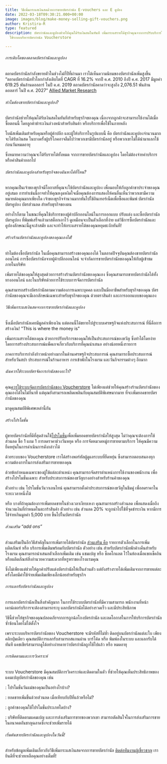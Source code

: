 ```yaml
---
title: วิธีเพิ่มกระแสเงินสดด้วยการขายบัตรกำนัล E-vouchers และ E คูปอง
date: 2022-03-18T09:30:21.000+00:00
image: images/blog/make-money-selling-gift-vouchers.png
author: Kristira-R
type: featured
description: บัตรกำนัลและคูปองช่วยให้คุณได้รับเงินสดในทันที เพิ่มกระแสรายได้ธุรกิจคุณจากการปรับบริการให้เป็นประสบการณ์ของขวัญ
  ใช้ระบบบริหารบัตรกำนัล Voucherstore

---
```

###### การเติบโตของตลาดบัตรกำนัลและคูปอง

ตลาดบัตรกำนัลกำลังขยายตัวในช่วงไม่กี่ปีที่ผ่านมา เราได้เห็นความนิยมของบัตรกำนัลเพิ่มสูงขึ้น “ตลาดบัตรกำนัลทั่วโลกกำลังเติบโตที่ CAGR ที่ 16.2% จากปี ค.ศ. 2010 ถึงปี ค.ศ. 2017 มีมูลค่า 619.25 พันล้านดอลลาร์ ในปี ค.ศ. 2019 ตลาดบัตรกำนัลคาดว่าจะสูงถึง 2,076.51 พันล้านดอลลาร์ ในปี ค.ศ. 2027” [Allied Market Research](https://www.alliedmarketresearch.com/gift-cards-market)

###### ทำไมต้องขายบัตรกำนัลและคูปอง?

บัตรกำนัลช่วยให้คุณได้รับเงินสดในทันทีสำหรับธุรกิจของคุณ เนื่องจากลูกค้าจะสามารถใช้งานได้เมื่อซื้อตอนนี้ โดยลูกค้าชำระเงินล่วงหน้าสำหรับสินค้า หรือบริการเพื่อใช้ในภายหลัง

โบนัสเพิ่มเติมสำหรับคุณหรือผู้ค้าปลีก และผู้ให้บริการในรูปแบบนี้ คือ บัตรกำนัลและคูปองจำนวนมากจะได้รับเงินสด ในบางครั้งผู้บริโภคอาจลืมไปว่าพวกเขามีบัตรกำนัลอยู่ หรือพวกเขาไม่ได้นำมาแลกใช้ก่อนวันหมดอายุ

ซึ่งหมายความว่าคุณจะได้รับรายได้ทั้งหมด จากการขายบัตรกำนัลและคูปอง โดยไม่ต้องจ่ายค่าบริการ หรือค่าสินค้าออกไป

###### บัตรกำนัลและคูปองสำหรับธุรกิจของฉันหาได้ที่ไหน?

หากคุณเป็นเจ้าของธุรกิจมีโอกาสที่คุณจะใช้บัตรกำนัลและคูปอง เพื่อมอบให้กับลูกค้าขาประจำของคุณอยู่เสมอ การทำเช่นนี้อาจทำให้คุณหงุดหงิดใจเมื่อคุณต้องการแสดงให้คนอื่นเห็นว่าพวกเขามีความหมายต่อคุณมากเพียงใด เจ้าของธุรกิจจำนวนมากหันไปใช้อินเทอร์เน็ตเพื่อซื้อและพิมพ์ บัตรกำนัล บัตรคูปอง บัตรส่วนลด สำหรับธุรกิจของตน

อย่างไรก็ตาม ในขณะที่คุณใช้บริการของผู้ค้าปลีกออนไลน์ในการออกแบบ ปรับแต่ง และซื้อบัตรกำนัล บัตรคูปอง ที่พิมพ์เสร็จแล้วมาสต็อกเอาไว้ ดูเหมือนจะเป็นตัวเลือกที่ง่าย แต่วิธีการซื้อบัตรกำนัลและคูปองลักษณะนี้ดูจะล้าสมัย และจะทำให้กระแสรายได้ของคุณหยุดชะงักทันที!

###### สร้างร้านบัตรกำนัลและคูปองของคุณเองได้!

ทำไมต้องซื้อบัตรกำนัล ในเมื่อคุณสามารถสร้างของคุณเองได้ ในตลาดปัจจุบันคุณต้องขายบัตรกำนัลออนไลน์ การซื้อบัตรกำนัลจากผู้ค้าปลีกออนไลน์ จะจำกัดการขายบัตรกำนัลของคุณให้กับผู้เข้าชมภายในบริษัท

เพิ่มรายได้ของคุณให้สูงสุดด้วยการสร้างร้านบัตรกำนัลของคุณเอง ซึ่งคุณสามารถขายบัตรกำนัลได้ทั้งทางออนไลน์ และในบริษัทด้วยการใช้ระบบการจัดการบัตรกำนัล

คุณสามารถสร้างบัตรกำนัลตามความต้องการเฉพาะบุคคล และเป็นมืออาชีพสำหรับธุรกิจของคุณ บัตรกำนัลของคุณจะมีเอกลักษณ์เฉพาะสำหรับธุรกิจของคุณ ด้วยตราสินค้า และการออกแบบของคุณเอง

###### วิธีเพิ่มกระแสเงินสดจากการขายบัตรกำนัลและคูปอง

ซึ่งเมื่อบัตรกำนัลเคยมีมูลค่าเพียงเงิน แต่ตอนนี้ได้ขยายไปสู่ระบบเศรษฐกิจแห่งประสบการณ์ ที่นี่คือการสร้างเงิน! "This is where the money is"

เพิ่มกระแสรายได้ของคุณ ด้วยการปรับบริการของคุณให้เป็นประสบการณ์ของขวัญ ซึ่งทำได้โดยง่าย โดยการสร้างประสบการณ์แพ็คเกจเกี่ยวกับบริการที่คุณนำเสนอ อย่างน้อยหนึ่งรายการ

ภาคการบริการกำลังก้าวหน้าอย่างมากในด้านเศรษฐกิจประสบการณ์ คุณสามารถซื้อประสบการณ์สำหรับวันสปา ประสบการณ์ในร้านอาหาร การเข้าพักในโรงแรม และวันกิจกรรมต่างๆ อีกมาก

###### ฉันควรใช้ระบบบัตรจัดการกำนัลของอะไร?

คุณ[ควรใช้ระบบจัดการบัตรกำนัลของ Voucherstore](/) ไม่เพียงแต่ช่วยให้คุณสร้างร้านบัตรกำนัลของคุณเองได้ในไม่กี่นาที แต่คุณยังสามารถเพลิดเพลินกับคุณสมบัติพิเศษมากมาย ที่จะเพิ่มยอดขายบัตรกำนัลของคุณ

มาดูคุณสมบัติพิเศษเหล่านี้กัน

###### สร้างโปรโมชั่น

ผู้ขายบัตรกำนัลที่ดีที่สุดล้วนใช้[โปรโมชั่น](blog/how-to-promote-gift-vouchers/)เพื่อเพิ่มยอดขายบัตรกำนัลให้สูงสุด ไม่ว่าคุณจะต้องการใช้ส่วนลด ซื้อ  1 แถม 1 การลดราคาช่วงวันหยุด หรือ การจัดหมวดหมู่การขายตามบริการ ให้คุณมีความยืดหยุ่นในการดำเนินการดังกล่าวได้

ด้วยระบบของ Voucherstore เราได้สร้างพอร์ทัลผู้ดูแลระบบที่ยืดหยุ่น ซึ่งสามารถตอบสนองทุกความต้องการในการส่งเสริมการขายของคุณ

ด้วยข้อกำหนดเฉพาะของผู้ใช้แต่ละตำแหน่ง คุณสามารถจัดสรรตำแหน่งการใช้งานของพนักงาน เพื่อสร้างโปรโมชั่นเฉพาะ สำหรับประสบการณ์ของขวัญบางอย่างสำหรับร้านค้าของคุณ

ตัวอย่าง เช่น โปรโมชั่นวันวาเลนไทน์ คุณสามารถตั้งค่าประสบการณ์ของขวัญในธีมคู่ เพื่อลดราคาในระยะเวลาหนึ่งได้

หรือ บางทีถ้าคุณต้องการเพิ่มยอดขายในช่วงเวลาเงียบเหงา คุณสามารถสร้างส่วนลด เพื่อแสดงเมื่อถึงจำนวนเงินที่กำหนดในตะกร้าสินค้า ตัวอย่าง เช่น ส่วนลด 20% จะถูกนำไปใช้ที่จุดชำระเงิน หากมีการใช้จ่ายเกินมูลค่า 5,000 บาท ขึ้นไปในบัตรกำนัล

###### ส่วนเสริม “add ons”

ส่วนเสริมเป็นอีกวิธีสำคัญในการเพิ่มรายได้บัตรกำนัล [ส่วนเสริม คือ](blog/gift-voucher-cross-sell/) รายการตัวเลือกในการเพิ่มผลิตภัณฑ์ หรือ บริการเพิ่มเติมพร้อมกับบัตรกำนัล ตัวอย่าง เช่น สำหรับบัตรกำนัลพักค้างคืนสำหรับโรงแรม คุณสามารถนำเสนอตัวเลือกเพิ่มเติม เช่น แชมเปญ หรือ ช็อคโกแลต ไว้ในห้องเมื่อแขกเช็คอิน หรือผลิตภัณฑ์สิ่งอำนวยความสะดวกที่หรูหราของโรงแรมคุณ

ซึ่งไม่เพียงแต่ช่วยให้ลูกค้าปรับแต่งบัตรกำนัลให้เป็นส่วนตัว แต่ยังสร้างรายได้เพิ่มเติมจากการขายแต่ละครั้งโดยมีค่าใช้จ่ายเพิ่มเติมเพียงเล็กน้อยสำหรับธุรกิจ

###### การแลกรับบัตรกำนัลและคูปอง

การแลกบัตรกำนัลเป็นสิ่งสำคัญมาก ในการใช้ระบบบัตรกำนัลที่มีความสามารถ พนักงานที่หน้าเคาน์เตอร์บริการจะต้องสามารถระบุ แลกบัตรกำนัลได้อย่างรวดเร็ว และมีประสิทธิภาพ

วิธีนี้ช่วยให้ธุรกิจของคุณปลอดภัยจากการถูกฉ้อโกงบัตรกำนัล และลดโอกาสในการให้บริการบัตรกำนัลซ้ำซ้อนโดยไม่ได้ตั้งใจ

เพราะระบบบริหารบัตรกำนัลของ Voucherstore จะมีรหัสที่ไม่ซ้ำ ติดอยู่บนบัตรกำนัลแต่ละใบ เพียงคลิกปุ่มเดียว คุณสมบัติการแลกรับสามารถสแกนผ่าน บาร์โค้ด หรือ พิมพ์ลงในระบบ และแลกรับได้ทันที แคชเชียร์สามารถดูได้อย่างง่ายดายว่าบัตรกำนัลถูกใช้ไปแล้ว หรือ หมดอายุ

###### การติดตามและการวิเคราะห์

ระบบ Voucherstore มีคุณสมบัติการวิเคราะห์และติดตามในตัว ที่ช่วยให้คุณเห็นประสิทธิภาพของแคมเปญบัตรกำนัลของคุณ เช่น

: โปรโมชั่นวันแม่ของคุณเป็นอย่างไรบ้าง?

: ยอดขายเพิ่มขึ้นด้วยส่วนลด เมื่อเทียบกับปีที่แล้วหรือไม่?

: ลูกค้าของคุณใช้โปรโมชั่นประเภทใดบ้าง?

: บริษัทที่ติดตามแคมเปญ และการส่งเสริมการขายของพวกเขา สามารถตัดสินใจในการส่งเสริมการขายในอนาคตอันชาญฉลาดซึ่งจะช่วยเพิ่มรายได้

###### เริ่มต้นขายบัตรกำนัลและคูปองในวันนี้!

สำหรับข้อมูลเพิ่มเติมเกี่ยวกับวิธีเพิ่มกระแสเงินสดจากการขายบัตรกำนัล [ติดต่อทีมงานผู้เชี่ยวชาญ](contact/) เรายินดีที่จะช่วยเหลือคุณอย่างเต็มที่!